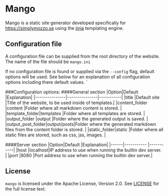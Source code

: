 # Mango
Mango is a static site generator developed specifically for https://simplymozzo.se using the [jinja](https://github.com/pallets/jinja) templating engine.

## Configuration file
A configuration file can be supplied from the root directory of the website. The name of the file should be `mango.ini`

If no configuration file is found or supplied via the `--config` flag, default options will be used. See below for an explanation of all configuration options including there default values.
`

###Configuration options:
####General section
|Option|Default                 |Explanation|
|---------------|---------------|-----------|
|title          |Default site   |Title of the website, to be used inside of templates.|
|content_folder |content        |Folder where all markdown content is stored.   |
|template_folder|templates      |Folder where all templates are stored.   |
|output_folder  |output         |Folder where the generated output is saved.   |
|output_post_folder|output/posts|Folder where the generated markdown files from the content folder is stored.   |
|static_folder|static           |Folder where all static files are stored, such as css, jss, images.   |

####Server section
|Option|Default     |Explanation|
|------|----------- |-----------|
|host  |localhost|IP address to use when running the builtin dev server.  |
|port  |8080     |Port address to use when running the builtin dev server.|


## License
`mango` is licensed under the Apache License, Version 2.0. See [LICENSE](LICENSE) for the full license text.
